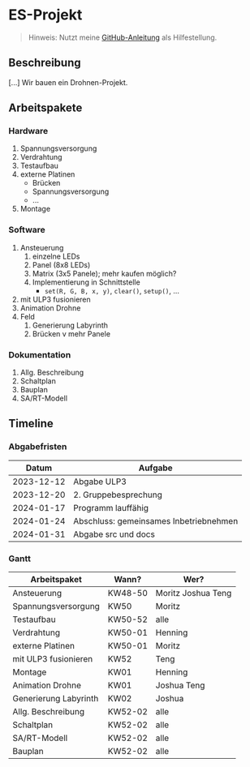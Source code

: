 # ES-Projekt

> Hinweis: Nutzt meine [GitHub-Anleitung](https://github.com/sid115/GitHubTutorial) als Hilfestellung.

## Beschreibung
[...]
Wir bauen ein Drohnen-Projekt.
## Arbeitspakete

### Hardware
1. Spannungsversorgung
1. Verdrahtung
1. Testaufbau
1. externe Platinen
    - Brücken
    - Spannungsversorgung
    - ...
1. Montage

### Software
1. Ansteuerung
    1. einzelne LEDs
    1. Panel (8x8 LEDs)
    1. Matrix  (3x5 Panele); mehr kaufen möglich?
    1. Implementierung in Schnittstelle
        - `set(R, G, B, x, y)`, `clear()`, `setup()`, ...
1. mit ULP3 fusionieren
1. Animation Drohne
1. Feld
    1. Generierung Labyrinth
    1. Brücken v mehr Panele

### Dokumentation
1. Allg. Beschreibung
1. Schaltplan
1. Bauplan
1. SA/RT-Modell

## Timeline

### Abgabefristen
Datum | Aufgabe
---|---
2023-12-12 | Abgabe ULP3
2023-12-20 | 2. Gruppebesprechung
2024-01-17 | Programm lauffähig
2024-01-24 | Abschluss: gemeinsames Inbetriebnehmen
2024-01-31 | Abgabe src und docs

### Gantt
Arbeitspaket | Wann? | Wer?
---|---|---
Ansteuerung           | KW48-50 | Moritz Joshua Teng
Spannungsversorgung   | KW50    | Moritz
Testaufbau            | KW50-52 | alle
Verdrahtung           | KW50-01 | Henning
externe Platinen      | KW50-01 | Moritz
mit ULP3 fusionieren  | KW52    | Teng 
Montage               | KW01    | Henning
Animation Drohne      | KW01    | Joshua Teng
Generierung Labyrinth | KW02    | Joshua
Allg. Beschreibung    | KW52-02 | alle
Schaltplan            | KW52-02 | alle
SA/RT-Modell          | KW52-02 | alle
Bauplan               | KW52-02 | alle
